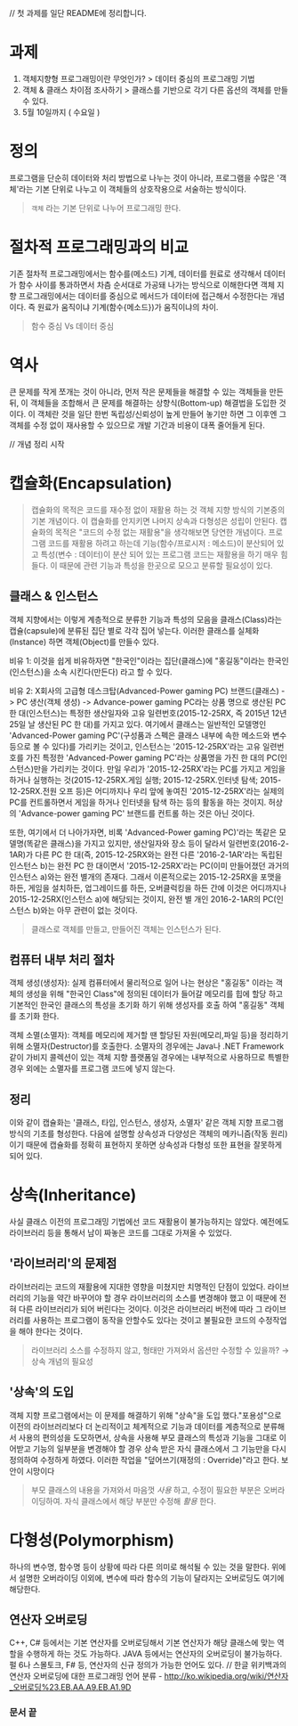 // 첫 과제를 일단 README에 정리합니다.

# 과제
1. 객체지향형 프로그래밍이란 무엇인가? > 데이터 중심의 프로그래밍 기법
2. 객체 & 클래스 차이점 조사하기 > 클래스를 기반으로 각기 다른 옵션의 객체를 만들 수 있다. 
3. 5월 10일까지 ( 수요일 )

# 정의
프로그램을 단순히 데이터와 처리 방법으로 나누는 것이 아니라, 프로그램을 수많은 '객체'라는 기본 단위로 나누고 이 객체들의 상호작용으로 서술하는 방식이다.

 > `객체` 라는 기본 단위로 나누어 프로그래밍 한다. 

# 절차적 프로그래밍과의 비교
기존 절차적 프로그래밍에서는 함수를(메소드) 기계, 데이터를 원료로 생각해서 데이터가 함수 사이를 통과하면서 차츰 순서대로 가공돼 나가는 방식으로 이해한다면 객체 지향 프로그래밍에서는 데이터를 중심으로 메서드가 데이터에 접근해서 수정한다는 개념이다. 즉 원료가 움직이냐 기계(함수{메소드})가 움직이냐의 차이.

 > 함수 중심 Vs 데이터 중심


# 역사
큰 문제를 작게 쪼개는 것이 아니라, 먼저 작은 문제들을 해결할 수 있는 객체들을 만든 뒤, 이 객체들을 조합해서 큰 문제를 해결하는 상향식(Bottom-up) 해결법을 도입한 것이다. 이 객체란 것을 일단 한번 독립성/신뢰성이 높게 만들어 놓기만 하면 그 이후엔 그 객체를 수정 없이 재사용할 수 있으므로 개발 기간과 비용이 대폭 줄어들게 된다.


// 개념 정리 시작

# 캡슐화(Encapsulation)
 > 캡슐화의 목적은 코드를 재수정 없이 재활용 하는 것
객체 지향 방식의 기본중의 기본 개념이다. 이 캡슐화를 안지키면 나머지 상속과 다형성은 성립이 안된다. 캡슐화의 목적은 "코드의 수정 없는 재활용"을 생각해보면 당연한 개념이다. 프로그램 코드를 재활용 하려고 하는데 기능(함수/프로시저 : 메소드)이 분산되어 있고 특성(변수 : 데이터)이 분산 되어 있는 프로그램 코드는 재활용을 하기 매우 힘들다. 이 때문에 관련 기능과 특성을 한곳으로 모으고 분류할 필요성이 있다. 

## 클래스 & 인스턴스 
객체 지향에서는 이렇게 계층적으로 분류한 기능과 특성의 모음을 클래스(Class)라는 캡슐(capsule)에 분류된 집단 별로 각각 집어 넣는다. 이러한 클래스를 실체화(Instance) 하면 객체(Object)를 만들수 있다.

비유 1: 이것을 쉽게 비유하자면 "한국인"이라는 집단(클래스)에 "홍길동"이라는 한국인(인스턴스)을 소속 시킨다(만든다) 라고 할 수 있다. 

비유 2: X회사의 고급형 데스크탑(Advanced-Power gaming PC) 브랜드(클래스) -> PC 생산(객체 생성) -> Advance-power gaming PC라는 상품 명으로 생산된 PC 한 대(인스턴스)는 특정한 생산일자와 고유 일련번호(2015-12-25RX, 즉 2015년 12년 25일 날 생산된 PC 한 대)를 가지고 있다. 여기에서 클래스는 일반적인 모델명인 'Advanced-Power gaming PC'(구성품과 스펙은 클래스 내부에 속한 메소드와 변수 등으로 볼 수 있다)를 가리키는 것이고, 인스턴스는 '2015-12-25RX'라는 고유 일련번호를 가진 특정한 'Advanced-Power gaming PC'라는 상품명을 가진 한 대의 PC(인스턴스)만을 가리키는 것이다. 
만일 우리가 '2015-12-25RX'라는 PC를 가지고 게임을 하거나 실행하는 것(2015-12-25RX.게임 실행; 2015-12-25RX.인터넷 탐색; 2015-12-25RX.전원 오프 등)은 어디까지나 우리 앞에 놓여진 '2015-12-25RX'라는 실제의 PC를 컨트롤하면서 게임을 하거나 인터넷을 탐색 하는 등의 활동을 하는 것이지. 허상의 'Advance-power gaming PC' 브랜드를 컨트롤 하는 것은 아닌 것이다.

또한, 여기에서 더 나아가자면, 비록 'Advanced-Power gaming PC)'라는 똑같은 모델명(똑같은 클래스)을 가지고 있지만, 생산일자와 장소 등이 달라서 일련번호(2016-2-1AR)가 다른 PC 한 대(즉, 2015-12-25RX와는 완전 다른 '2016-2-1AR'라는 독립된 인스턴스 b)는 완전 PC 한 대이면서 '2015-12-25RX'라는 PC(이미 만들어졌던 과거의 인스턴스 a)와는 완전 별개의 존재다. 그래서 이론적으로는 2015-12-25RX을 포맷을 하든, 게임을 설치하든, 업그레이드를 하든, 오버클럭킹을 하든 간에 이것은 어디까지나 2015-12-25RX(인스턴스 a)에 해당되는 것이지, 완전 별 개인 2016-2-1AR의 PC(인스턴스 b)와는 아무 관련이 없는 것이다.

 > 클래스로 객체를 만들고, 만들어진 객체는 인스턴스가 된다.


## 컴퓨터 내부 처리 절차 
객체 생성(생성자): 실제 컴퓨터에서 물리적으로 일어 나는 현상은 "홍길동" 이라는 객체의 생성을 위해 "한국인 Class"에 정의된 데이터가 들어갈 메모리를 힙에 할당 하고 기본적인 한국인 클래스의 특성을 초기화 하기 위해 생성자를 호출 하여 "홍길동" 객체를 초기화 한다.

객체 소멸(소멸자): 객체를 메모리에 제거할 땐 할당된 자원(메모리,파일 등)을 정리하기 위해 소멸자(Destructor)를 호출한다. 소멸자의 경우에는 Java나 .NET Framework같이 가비지 콜렉션이 있는 객체 지향 플랫폼일 경우에는 내부적으로 사용하므로 특별한 경우 외에는 소멸자를 프로그램 코드에 넣지 않는다.


## 정리 
이와 같이 캡슐화는 '클래스, 타입, 인스턴스, 생성자, 소멸자' 같은 객체 지향 프로그램 방식의 기초를 형성한다. 다음에 설명할 상속성과 다양성은 객체의 메카니즘(작동 원리)이기 때문에 캡슐화를 정확히 표현하지 못하면 상속성과 다형성 또한 표현을 잘못하게 되어 있다.

# 상속(Inheritance)

사실 클래스 이전의 프로그래밍 기법에선 코드 재활용이 불가능하지는 않았다. 예전에도 라이브러리 등을 통해서 남이 짜놓은 코드를 그대로 가져올 수 있었다.

## '라이브러리'의 문제점 
라이브러리는 코드의 재활용에 지대한 영향을 미쳤지만 치명적인 단점이 있었다. 라이브러리의 기능을 약간 바꾸어야 할 경우 라이브러리의 소스를 변경해야 했고 이 때문에 전혀 다른 라이브러리가 되어 버린다는 것이다. 이것은 라이브러리 버전에 따라 그 라이브러리를 사용하는 프로그램이 동작을 안할수도 있다는 것이고 불필요한 코드의 수정작업을 해야 한다는 것이다.

 > 라이브러리 소스를 수정하지 않고, 형태만 가져와서 옵션만 수정할 수 있을까? → 상속 개념의 필요성

## '상속'의 도입 
객체 지향 프로그램에서는 이 문제를 해결하기 위해 "상속"을 도입 했다."포용성"으로 이전의 라이브러리보다 더 논리적이고 체계적으로 기능과 데이터를 계층적으로 분류해서 사용의 편의성을 도모하면서, 상속을 사용해 부모 클래스의 특성과 기능을 그대로 이어받고 기능의 일부분을 변경해야 할 경우 상속 받은 자식 클래스에서 그 기능만을 다시 정의하여 수정하게 하였다. 이러한 작업을 "덮어쓰기(재정의 : Override)"라고 한다. 보안이 시망이다 

 > 부모 클래스의 내용을 가져와서 마음껏 *사용* 하고, 수정이 필요한 부분은 오버라이딩하여. 자식 클래스에서 해당 부분만 수정해 *활용* 한다. 
# 다형성(Polymorphism)

하나의 변수명, 함수명 등이 상황에 따라 다른 의미로 해석될 수 있는 것을 말한다. 위에서 설명한 오버라이딩 이외에, 변수에 따라 함수의 기능이 달라지는 오버로딩도 여기에 해당한다.

## 연산자 오버로딩 
C++, C# 등에서는 기본 연산자를 오버로딩해서 기본 연산자가 해당 클래스에 맞는 역할을 수행하게 하는 것도 가능하다.
JAVA 등에서는 연산자의 오버로딩이 불가능하다.
펄 6나 스몰토크, F# 등, 연산자의 신규 정의가 가능한 언어도 있다.
// 한글 위키백과의 연산자 오버로딩에 대한 프로그래밍 언어 분류 - http://ko.wikipedia.org/wiki/연산자_오버로딩%23.EB.AA.A9.EB.A1.9D

### 문서 끝
